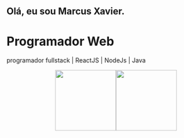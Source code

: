 ## Olá, eu sou Marcus Xavier.
# Programador Web
programador fullstack | ReactJS | NodeJs | Java
<div style="width:100%;display:flex;justify-content:center;">
  <img height=140 src="https://github-readme-stats.vercel.app/api?username=vyinie&theme=github_dark_dimmed" />
  <img height=140 src="https://github-readme-stats.vercel.app/api/top-langs?username=vyinie&layout=compact&langs_count=8&card_width=320&theme=github_dark_dimmed" />
</div>
